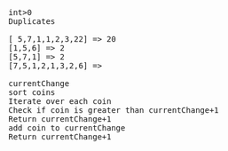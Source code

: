 <pre>int>0
Duplicates

[ 5,7,1,1,2,3,22] => 20
[1,5,6] => 2
[5,7,1] => 2
[7,5,1,2,1,3,2,6] =>

currentChange
sort coins
Iterate over each coin
Check if coin is greater than currentChange+1
Return currentChange+1
add coin to currentChange
Return currentChange+1
</pre>